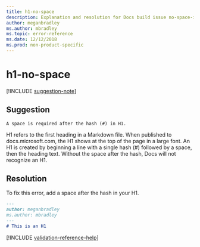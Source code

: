 ```yaml
---
title: h1-no-space
description: Explanation and resolution for Docs build issue no-space-in-h1.
author: meganbradley
ms.author: mbradley
ms.topic: error-reference
ms.date: 12/12/2018
ms.prod: non-product-specific
---
```

# h1-no-space

[!INCLUDE [suggestion-note](includes/suggestion-note.md)]

## Suggestion

`A space is required after the hash (#) in H1.`

H1 refers to the first heading in a Markdown file. When published to docs.microsoft.com, the H1 shows at the top of the page in a large font. An H1 is created by beginning a line with a single hash (#) followed by a space, then the heading text. Without the space after the hash, Docs will not recognize an H1.

## Resolution

To fix this error, add a space after the hash in your H1.

```markdown
---
author: meganbradley
ms.author: mbradley
---
# This is an H1
```

<!--make sure to add this file to your includes folder and verify the path-->
[!INCLUDE [validation-reference-help](includes/validation-reference-help.md)]